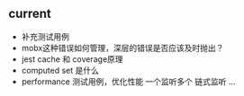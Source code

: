 
## current
- 补充测试用例
- mobx这种错误如何管理，深层的错误是否应该及时抛出？
- jest cache 和 coverage原理
- computed set 是什么
- performance 测试用例，优化性能
    一个监听多个
    链式监听
    ...

